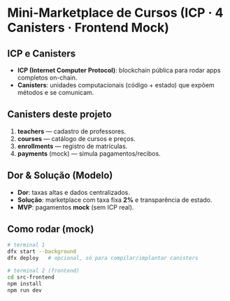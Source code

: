 # Mini-Marketplace de Cursos (ICP · 4 Canisters · Frontend Mock)

## ICP e Canisters
- **ICP (Internet Computer Protocol)**: blockchain pública para rodar apps completos on-chain.
- **Canisters**: unidades computacionais (código + estado) que expõem métodos e se comunicam.

## Canisters deste projeto
1. **teachers** — cadastro de professores.
2. **courses** — catálogo de cursos e preços.
3. **enrollments** — registro de matrículas.
4. **payments** (mock) — simula pagamentos/recibos.

## Dor & Solução (Modelo)
- **Dor**: taxas altas e dados centralizados.
- **Solução**: marketplace com taxa fixa **2%** e transparência de estado.
- **MVP**: pagamentos **mock** (sem ICP real).

## Como rodar (mock)
```bash
# terminal 1
dfx start --background
dfx deploy   # opcional, só para compilar/implantar canisters

# terminal 2 (frontend)
cd src-frontend
npm install
npm run dev
```